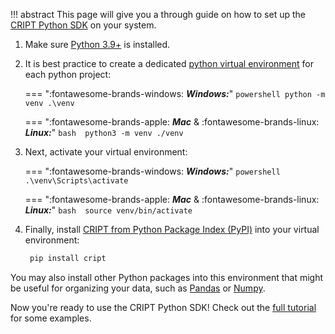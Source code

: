 !!! abstract
    This page will give you a through guide on how to set up the
    <a href="https://pypi.org/project/cript/" target="_blank">CRIPT Python SDK</a>
    on your system.

1.  Make sure <a href="https://www.python.org/downloads/" target="_blank">Python 3.9+</a> is installed.

2.  It is best practice to create a dedicated <a href="https://docs.python.org/3/library/venv.html" target="_blank">python virtual environment</a> for each python project:

    === ":fontawesome-brands-windows: **_Windows:_**"
        ``` powershell
        python -m venv .\venv
        ```

    === ":fontawesome-brands-apple: **_Mac_** & :fontawesome-brands-linux: **_Linux:_**"
        ``` bash 
        python3 -m venv ./venv
        ```

3.  Next, activate your virtual environment:

    === ":fontawesome-brands-windows: **_Windows:_**"
        ``` powershell 
        .\venv\Scripts\activate
        ```

    === ":fontawesome-brands-apple: **_Mac_** & :fontawesome-brands-linux: **_Linux:_**"
        ``` bash 
        source venv/bin/activate
        ```

4.  Finally, install <a href="https://pypi.org/project/cript/" target="_blank">CRIPT from Python Package Index (PyPI)</a> into your virtual environment:
    ``` bash
     pip install cript
    ```
You may also install other Python packages into this environment that might be useful for organizing your data, such as <a href="https://pandas.pydata.org/" target="_blank">Pandas</a> or <a href="https://numpy.org/" target="_blank">Numpy</a>.


Now you're ready to use the CRIPT Python SDK! Check out the <a href="../full_tutorial">full tutorial</a> for some examples.
